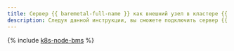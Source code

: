 ```yaml
---
title: Сервер {{ baremetal-full-name }} как внешний узел в кластере {{ managed-k8s-full-name }}
description: Следуя данной инструкции, вы сможете подключить сервер {{ baremetal-name }} к кластеру {{ managed-k8s-name }} в качестве внешнего узла.
---
```


{% include [k8s-node-bms](../../_tutorials/k8s/k8s-node-bms.md) %}
